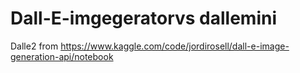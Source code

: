 # Dall-E-imgegeratorvs dallemini
Dalle2 from https://www.kaggle.com/code/jordirosell/dall-e-image-generation-api/notebook
